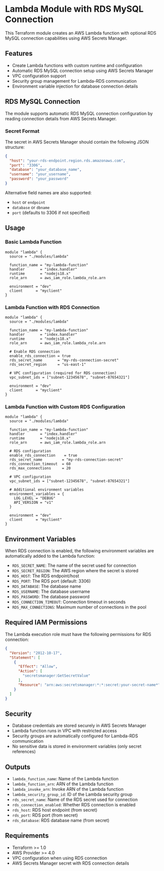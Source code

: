 # Lambda Module with RDS MySQL Connection

This Terraform module creates an AWS Lambda function with optional RDS MySQL connection capabilities using AWS Secrets Manager.

## Features

- Create Lambda functions with custom runtime and configuration
- Automatic RDS MySQL connection setup using AWS Secrets Manager
- VPC configuration support
- Security group management for Lambda-RDS communication
- Environment variable injection for database connection details

## RDS MySQL Connection

The module supports automatic RDS MySQL connection configuration by reading connection details from AWS Secrets Manager.

### Secret Format

The secret in AWS Secrets Manager should contain the following JSON structure:

```json
{
  "host": "your-rds-endpoint.region.rds.amazonaws.com",
  "port": "3306",
  "database": "your_database_name",
  "username": "your_username",
  "password": "your_password"
}
```

Alternative field names are also supported:
- `host` or `endpoint`
- `database` or `dbname`
- `port` (defaults to 3306 if not specified)

## Usage

### Basic Lambda Function

```hcl
module "lambda" {
  source = "./modules/lambda"
  
  function_name = "my-lambda-function"
  handler       = "index.handler"
  runtime       = "nodejs18.x"
  role_arn      = aws_iam_role.lambda_role.arn
  
  environment = "dev"
  client      = "myclient"
}
```

### Lambda Function with RDS Connection

```hcl
module "lambda" {
  source = "./modules/lambda"
  
  function_name = "my-lambda-function"
  handler       = "index.handler"
  runtime       = "nodejs18.x"
  role_arn      = aws_iam_role.lambda_role.arn
  
  # Enable RDS connection
  enable_rds_connection = true
  rds_secret_name       = "my-rds-connection-secret"
  rds_secret_region     = "us-east-1"
  
  # VPC configuration (required for RDS connection)
  vpc_subnet_ids = ["subnet-12345678", "subnet-87654321"]
  
  environment = "dev"
  client      = "myclient"
}
```

### Lambda Function with Custom RDS Configuration

```hcl
module "lambda" {
  source = "./modules/lambda"
  
  function_name = "my-lambda-function"
  handler       = "index.handler"
  runtime       = "nodejs18.x"
  role_arn      = aws_iam_role.lambda_role.arn
  
  # RDS configuration
  enable_rds_connection    = true
  rds_secret_name         = "my-rds-connection-secret"
  rds_connection_timeout  = 60
  rds_max_connections     = 20
  
  # VPC configuration
  vpc_subnet_ids = ["subnet-12345678", "subnet-87654321"]
  
  # Additional environment variables
  environment_variables = {
    LOG_LEVEL = "DEBUG"
    API_VERSION = "v1"
  }
  
  environment = "dev"
  client      = "myclient"
}
```

## Environment Variables

When RDS connection is enabled, the following environment variables are automatically added to the Lambda function:

- `RDS_SECRET_NAME`: The name of the secret used for connection
- `RDS_SECRET_REGION`: The AWS region where the secret is stored
- `RDS_HOST`: The RDS endpoint/host
- `RDS_PORT`: The RDS port (default: 3306)
- `RDS_DATABASE`: The database name
- `RDS_USERNAME`: The database username
- `RDS_PASSWORD`: The database password
- `RDS_CONNECTION_TIMEOUT`: Connection timeout in seconds
- `RDS_MAX_CONNECTIONS`: Maximum number of connections in the pool

## Required IAM Permissions

The Lambda execution role must have the following permissions for RDS connection:

```json
{
  "Version": "2012-10-17",
  "Statement": [
    {
      "Effect": "Allow",
      "Action": [
        "secretsmanager:GetSecretValue"
      ],
      "Resource": "arn:aws:secretsmanager:*:*:secret:your-secret-name*"
    }
  ]
}
```

## Security

- Database credentials are stored securely in AWS Secrets Manager
- Lambda function runs in VPC with restricted access
- Security groups are automatically configured for Lambda-RDS communication
- No sensitive data is stored in environment variables (only secret references)

## Outputs

- `lambda_function_name`: Name of the Lambda function
- `lambda_function_arn`: ARN of the Lambda function
- `lambda_invoke_arn`: Invoke ARN of the Lambda function
- `lambda_security_group_id`: ID of the Lambda security group
- `rds_secret_name`: Name of the RDS secret used for connection
- `rds_connection_enabled`: Whether RDS connection is enabled
- `rds_host`: RDS host endpoint (from secret)
- `rds_port`: RDS port (from secret)
- `rds_database`: RDS database name (from secret)

## Requirements

- Terraform >= 1.0
- AWS Provider >= 4.0
- VPC configuration when using RDS connection
- AWS Secrets Manager secret with RDS connection details 